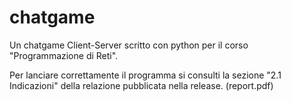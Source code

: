 # chatgame
Un chatgame Client-Server scritto con python per il corso "Programmazione di Reti".

Per lanciare correttamente il programma si consulti la sezione "2.1 Indicazioni" della relazione pubblicata nella release. (report.pdf)
